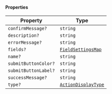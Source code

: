 #### Properties

| Property                                            | Type                                                   |
| --------------------------------------------------- | ------------------------------------------------------ |
| <a id="confirmmessage"></a> `confirmMessage?`       | `string`                                               |
| <a id="description"></a> `description?`             | `string`                                               |
| <a id="errormessage"></a> `errorMessage?`           | `string`                                               |
| <a id="fields"></a> `fields?`                       | [`FieldSettingsMap`](./api_html/FieldSettingsMap.md)   |
| <a id="name"></a> `name?`                           | `string`                                               |
| <a id="submitbuttoncolor"></a> `submitButtonColor?` | `string`                                               |
| <a id="submitbuttonlabel"></a> `submitButtonLabel?` | `string`                                               |
| <a id="successmessage"></a> `successMessage?`       | `string`                                               |
| <a id="type"></a> `type?`                           | [`ActionDisplayType`](./api_html/ActionDisplayType.md) |

